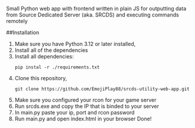 Small Python web app with frontend written in plain JS for outputting data from Source Dedicated Server (aka. SRCDS) and executing commands remotely

##Installation

1. Make sure you have Python 3.12 or later installed,
2. Install all of the dependencies
3. Install all dependencies:
   ```
   pip instal -r ./requirements.txt
   ```
3. Clone this repository,
   ```
   git clone https://github.com/EmojiPlay88/srcds-utility-web-app.git
   ```
4. Make sure you configured your rcon for your game server
5. Run srcds.exe and copy the IP that is binded to your server
6. In main.py paste your ip, port and rcon password
7. Run main.py and open index.html in your browser
Done!
